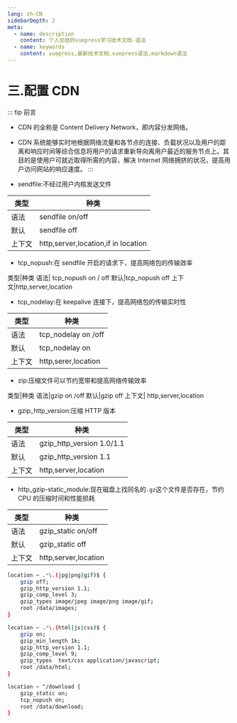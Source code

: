```yaml
---
lang: zh-CN
sidebarDepth: 2
meta:
  - name: description
    content: 个人总结的vuepress学习技术文档-语法
  - name: keywords
    content: vuepress,最新技术文档,vuepress语法,markdown语法
---
```


# 三.配置 CDN

::: tip 前言

- CDN 的全称是 Content Delivery Network，即内容分发网络。
- CDN 系统能够实时地根据网络流量和各节点的连接、负载状况以及用户的距离和响应时间等综合信息将用户的请求重新导向离用户最近的服务节点上。其目的是使用户可就近取得所需的内容，解决 Internet 网络拥挤的状况，提高用户访问网站的响应速度。
  :::

- sendfile:不经过用户内核发送文件

| 类型   | 种类                                |
| ------ | ----------------------------------- |
| 语法   | sendfile on/off                     |
| 默认   | sendfile off                        |
| 上下文 | http,server,location,if in location |

- tcp_nopush:在 sendfile 开启的请求下，提高网络包的传输效率

类型|种类
语法| tcp_nopush on / off
默认|tcp_nopush off
上下文|http,server,location

- tcp_nodelay:在 keepalive 连接下，提高网络包的传输实时性

| 类型   | 种类                |
| ------ | ------------------- |
| 语法   | tcp_nodelay on /off |
| 默认   | tcp_nodelay on      |
| 上下文 | http,serer,location |

- zip:压缩文件可以节约宽带和提高网络传输效率

类型|种类
语法|gzip on /off
默认|gzip off
上下文| http,server,location

- gzip_http_version:压缩 HTTP 版本

| 类型   | 种类                      |
| ------ | ------------------------- |
| 语法   | gzip_http_version 1.0/1.1 |
| 默认   | gzip_http_version 1.1     |
| 上下文 | http,server,location      |

- http_gzip-static_module:现在磁盘上找同名的`.gz`这个文件是否存在，节约 CPU 的压缩时间和性能损耗

| 类型   | 种类                 |
| ------ | -------------------- |
| 语法   | gzip_static on/off   |
| 默认   | gzip_static off      |
| 上下文 | http,server,location |

```bash
location ~ .*\.(jpg|png|gif)$ {
    gzip off;
    gzip_http_version 1.1;
    gzip_comp_level 3;
    gzip_types image/jpeg image/png image/gif;
    root /data/images;
}

location ~ .*\.(html|js|css)$ {
    gzip on;
    gzip_min_length 1k;
    gzip_http_version 1.1;
    gzip_comp_level 9;
    gzip_types  text/css application/javascript;
    root /data/html;
}

location ~ ^/download {
    gzip_static on;
    tcp_nopush on;
    root /data/download;
}
```
